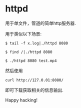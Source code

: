 # httpd
用于单文件，管道的简单http服务器.

用于类似以下场景:

```
$ tail -f x.log|./httpd 8080

$ find /|./httpd 8080

$ ./httpd 8080 test.mp4

```
然后使用
```
curl http://127.0.01:8080/
```
即可下载获取相关的信息输出.

Happy hacking!
